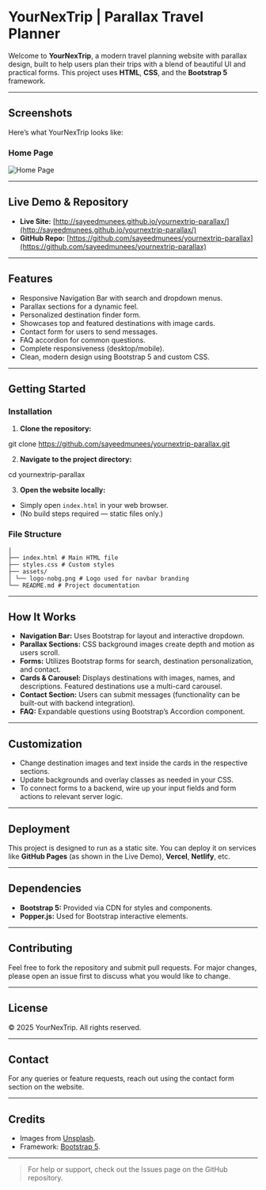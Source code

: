 # YourNexTrip | Parallax Travel Planner

Welcome to **YourNexTrip**, a modern travel planning website with parallax design, built to help users plan their trips with a blend of beautiful UI and practical forms. This project uses **HTML**, **CSS**, and the **Bootstrap 5** framework.

---

## Screenshots

Here’s what YourNexTrip looks like:

### Home Page
![Home Page](assets/home.png)

----

## Live Demo & Repository

- **Live Site:** [http://sayeedmunees.github.io/yournextrip-parallax/](http://sayeedmunees.github.io/yournextrip-parallax/)
- **GitHub Repo:** [https://github.com/sayeedmunees/yournextrip-parallax](https://github.com/sayeedmunees/yournextrip-parallax)

---

## Features

- Responsive Navigation Bar with search and dropdown menus.
- Parallax sections for a dynamic feel.
- Personalized destination finder form.
- Showcases top and featured destinations with image cards.
- Contact form for users to send messages.
- FAQ accordion for common questions.
- Complete responsiveness (desktop/mobile).
- Clean, modern design using Bootstrap 5 and custom CSS.

---

## Getting Started

### Installation

1. **Clone the repository:**
   
git clone https://github.com/sayeedmunees/yournextrip-parallax.git

2. **Navigate to the project directory:**

cd yournextrip-parallax


3. **Open the website locally:**
- Simply open `index.html` in your web browser.
- (No build steps required — static files only.)

### File Structure

```yournextrip-parallax/
│
├── index.html # Main HTML file
├── styles.css # Custom styles
├── assets/
│ └── logo-nobg.png # Logo used for navbar branding
└── README.md # Project documentation
```

---

## How It Works

- **Navigation Bar:** Uses Bootstrap for layout and interactive dropdown.
- **Parallax Sections:** CSS background images create depth and motion as users scroll.
- **Forms:** Utilizes Bootstrap forms for search, destination personalization, and contact.
- **Cards & Carousel:** Displays destinations with images, names, and descriptions. Featured destinations use a multi-card carousel.
- **Contact Section:** Users can submit messages (functionality can be built-out with backend integration).
- **FAQ:** Expandable questions using Bootstrap’s Accordion component.

---

## Customization

- Change destination images and text inside the cards in the respective sections.
- Update backgrounds and overlay classes as needed in your CSS.
- To connect forms to a backend, wire up your input fields and form actions to relevant server logic.

---

## Deployment

This project is designed to run as a static site. You can deploy it on services like **GitHub Pages** (as shown in the Live Demo), **Vercel**, **Netlify**, etc.

---

## Dependencies

- **Bootstrap 5:** Provided via CDN for styles and components.
- **Popper.js:** Used for Bootstrap interactive elements.

---

## Contributing

Feel free to fork the repository and submit pull requests. For major changes, please open an issue first to discuss what you would like to change.

---

## License

© 2025 YourNexTrip. All rights reserved.

---

## Contact

For any queries or feature requests, reach out using the contact form section on the website.

---

## Credits

- Images from [Unsplash](https://unsplash.com).
- Framework: [Bootstrap 5](https://getbootstrap.com).

---

> For help or support, check out the Issues page on the GitHub repository.
